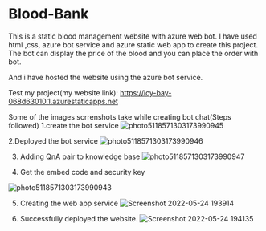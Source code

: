 # Blood-Bank
This is a static blood management website with azure web bot. I have used html ,css, azure bot service and azure static web app to create this project. The bot can display the price of the blood and you can place the order with bot.

And i have hosted the website using the azure bot service.

Test my project(my website link): https://icy-bay-068d63010.1.azurestaticapps.net

Some of the images scrrenshots take while creating bot chat(Steps followed)
1.create the bot service
![photo5118571303173990945](https://user-images.githubusercontent.com/67404670/170071569-d6150407-5449-496f-9774-eba0f7812f0d.jpg)


2.Deployed the bot service
![photo5118571303173990946](https://user-images.githubusercontent.com/67404670/170071133-e5f7dcdc-b9f3-42e3-bbb9-91a7957d52ce.jpg)

3. Adding QnA pair to knowledge base
![photo5118571303173990947](https://user-images.githubusercontent.com/67404670/170071313-b2509795-5248-4307-a7b4-82f660ccfafb.jpg)

4. Get the embed code and security key

![photo5118571303173990943](https://user-images.githubusercontent.com/67404670/170071869-7482608c-7526-44a0-8dd3-81810e395b0b.jpg)


5. Creating the web app service
![Screenshot 2022-05-24 193914](https://user-images.githubusercontent.com/67404670/170072339-3c830670-6237-4faa-a814-7077653f2dd4.png)


6. Successfully deployed the website. 
![Screenshot 2022-05-24 194135](https://user-images.githubusercontent.com/67404670/170072368-bf1b6012-b24b-484f-b2af-614492c161a8.png)
